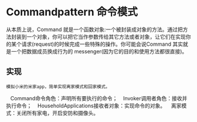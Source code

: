 # Commandpattern 命令模式
从本质上说，Command 就是一个函数对象:一个被封装成对象的方法。通过把方法封装到一个对象，你可以把它当作参数传给其它方法或者对象，让它们在实现你的某个请求(request)的时候完成一些特殊的操作。你可能会说Command 其实就是一个把数据成员换成行为的 messenger(因为它的目的和使用方法都很直接)。
## 实现
    模拟小米的米家app，简单实现离家模式和回家模式。
    Command命令角色：声明所有要执行的命令；
    Invoker调用者角色：接收并执行命令；
    HouseholdApplications接收者对象：实现命令的对象。
    离家模式：关闭所有家电，开启安防和摄像头。
